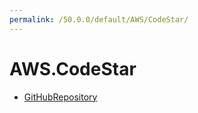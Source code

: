```yaml
---
permalink: /50.0.0/default/AWS/CodeStar/
---
```


# AWS.CodeStar



* [GitHubRepository](GitHubRepository.md)